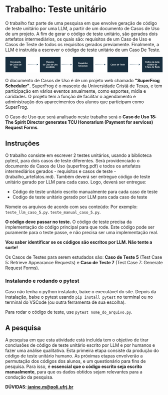# Trabalho: Teste unitário #
O trabalho faz parte de uma pesquisa em que envolve geração de código de teste unitário por uma LLM, a partir de um documento de Casos de Uso de um projeto. A fim de gerar o código de teste unitário, são gerados dois artefatos intermediários, os quais são: requisitos de um Caso de Uso e Casos de Teste de todos os requisitos gerados previamente. Finalmente, a LLM é instruída a escrever o código de teste unitário de um Caso De Teste.

![](https://github.com/mhnjqm/unittest_req/blob/master/diagram.png?raw=true)

O documento de Casos de Uso é de um projeto web chamado **"SuperFrog Scheduler"**. SuperFrog é o mascote da Universidade Cristã de Texas, e tem participação em vários eventos anualmente, como esportes, mídia e caridades. O projeto tem a função de facilitar o agendamento e administração dos aparecimentos dos alunos que participam como SuperFrog.

O Caso de Uso que será analisado neste trabalho será o **Caso de Uso 18: The Spirit Director generates TCU Honorarium (Payment for services) Request Forms**.

## Instruções ##
O trabalho consiste em escrever 2 testes unitários, usando a biblioteca pytest, para dois casos de teste diferentes. Será providenciado o documento de Casos de Uso (superfrog.pdf) e todos os artefatos intermediários gerados - requisitos e casos de teste - (trabalho_artefatos.md). Também deverá ser entregue código de teste unitário gerado por LLM para cada caso. Logo, deverá ser entregue:
* Código de teste unitário escrito manualmente para cada caso de teste
* Codigo de teste unitário gerado por LLM para cada caso de teste

Nomeie os arquivos de acordo com seu conteúdo:
Por exemplo: `teste_llm_caso_5.py`. `teste_manual_caso_5.py`.

**O código deve passar no teste.**
O código de teste precisa da implementação do código principal para que rode. Este código pode ser puramente para o teste passe, e não precisa ser uma implementação real. 

**Vou saber identificar se os códigos são escritos por LLM. Não tente a sorte!**

Os Casos de Testes para serem estudados são: **Caso de Teste 5** (Test Case 5: Retrieve Appearance Requests) e **Caso de Teste 7** (Test Case 7: Generate Request Forms).

### Instalando e rodando o pytest ###
Caso não tenha o python instalado, baixe o executável do site. Depois da instalação, baixe o pytest usando `pip install pytest` no terminal ou no terminal do VSCode (ou outra ferramenta de sua escolha).

Para rodar o código de teste, use `pytest nome_do_arquivo.py`.  


## A pesquisa ##
A pesquisa em que esta atividade está incluída tem o objetivo de tirar conclusões de código de teste unitário escrito por LLM e por humanos e fazer uma análise qualitativa. Esta primeira etapa consiste da produção do código de teste unitário humano. As próximas etapas envolverão a permutação dos códigos dos alunos, e um questionário para fins de pesquisa. Para isso, é **essencial que o código escrito seja escrito manualmente**, para que os dados obtidos sejam relevantes para a condução da pesquisa.


**DÚVIDAS: janine.m@poli.ufrj.br**
